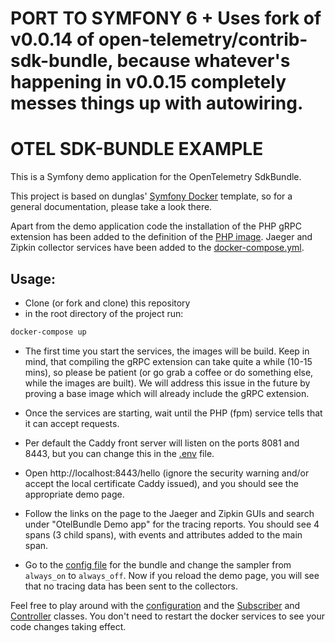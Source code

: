 # PORT TO SYMFONY 6 + Uses fork of v0.0.14 of open-telemetry/contrib-sdk-bundle, because whatever's happening in v0.0.15 completely messes things up with autowiring.

# OTEL SDK-BUNDLE EXAMPLE

This is a Symfony demo application for the OpenTelemetry SdkBundle.

This project is based on dunglas' [Symfony Docker](https://github.com/dunglas/symfony-docker) template, so for a
general documentation, please take a look there.

Apart from the demo application code the installation of the PHP gRPC extension has been added to the definition
of the [PHP image](/Dockerfile). Jaeger and Zipkin collector services have been added to the 
[docker-compose.yml](/docker-compose.yml).

## Usage:

- Clone (or fork and clone) this repository
- in the root directory of the project run:
```bash 
docker-compose up
```

- The first time you start the services, the images will be build. Keep in mind, that compiling the gRPC extension can 
take quite a while (10-15 mins), so please be patient (or go grab a coffee or do something else, while the 
images are built). We will address this issue in the future by proving a base image which will already include
the gRPC extension.

- Once the services are starting, wait until the PHP (fpm) service tells that it can accept requests.

- Per default the Caddy front server will listen on the ports 8081 and 8443, but you can change this in the [.env](.env) file.

- Open http://localhost:8443/hello (ignore the security warning and/or accept the local certificate Caddy issued), and you
should see the appropriate demo page.

- Follow the links on the page to the Jaeger and Zipkin GUIs and search under "OtelBundle Demo app" for the tracing reports.
You should see 4 spans (3 child spans), with events and attributes added to the main span.
- Go to the [config file](/config/packages/otel_sdk.yaml) for the bundle and change the sampler from `always_on` to 
`always_off`. Now if you reload the demo page, you will see that no tracing data has been sent to the collectors.

Feel free to play around with the [configuration](/config/packages/otel_sdk.yaml) and the [Subscriber](/src/EventSubscriber/OtelKernelSubscriber.php) 
and [Controller](/src/Controller/HelloController.php) classes. You don't need to restart 
the docker services to see your code changes taking effect.



